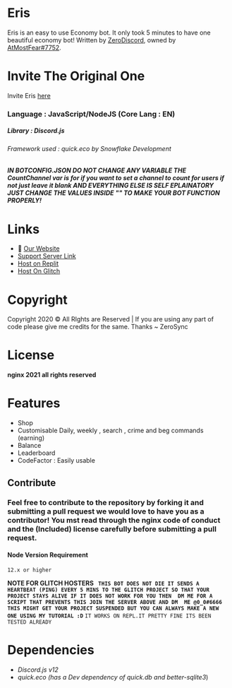 # Eris
Eris is an easy to use Economy bot. It only took 5 minutes to have one beautiful economy bot! Written by [ZeroDiscord](https://github.com/ZeroDiscord), owned by [AtMostFear#7752](https://sites.google.com/view/atmostfeardevelopersite/).

# Invite The Original One
Invite Eris [here](https://discord.com/api/oauth2/authorize?client_id=865498311289339924&permissions=8&scope=bot)

### Language : JavaScript/NodeJS (Core Lang : EN)
##### Library : Discord.js
###### Framework used : quick.eco by Snowflake Development

##### IN BOTCONFIG.JSON DO NOT CHANGE ANY VARIABLE THE CountChannel var is for if you want to set a channel to count for users if not just leave it blank AND EVERYTHING ELSE IS SELF EPLAINATORY JUST CHANGE THE VALUES INSIDE "" TO MAKE YOUR BOT FUNCTION PROPERLY!
# Links
- 🔗 [Our Website](https://sites.google.com/view/atmostfeardevelopersite)
- [Support Server Link](https://discord.gg/6XSjbKBbJT)
- [Host on Replit](https://replit.com/github/RayZenYTBE/Eris)
- [Host On Glitch](https://glitch.com/edit/#!/import/git?url=https://github.com/RayZenYTBE/Eris)
# Copyright 
Copyright 2020 © All RIghts are Reserved | If you are using any part of code please give me credits for the same. Thanks ~ ZeroSync

# License
**nginx 2021 all rights reserved**

# Features
- Shop
- Customisable Daily, weekly , search , crime and beg commands (earning)
- Balance
- Leaderboard
- CodeFactor : Easily usable 
## Contribute 
### Feel free to contribute to the repository by forking it and submitting a pull request we would love to have you as a contributor! You mst read through the nginx code of conduct and the (Included) license carefully before submitting a pull request.
#### Node Version Requirement
``12.x or higher``

**NOTE FOR GLITCH HOSTERS 
`` THIS BOT DOES NOT DIE IT SENDS A HEARTBEAT (PING) EVERY 5 MINS TO THE GLITCH PROJECT SO THAT YOUR PROJECT STAYS ALIVE IF IT DOES NOT WORK FOR YOU THEN 
DM ME FOR A SCRIPT THAT PREVENTS THIS JOIN THE SERVER ABOVE AND DM  ME @0_0#6666 THIS MIGHT GET YOUR PROJECT SUSPENDED BUT YOU CAN ALWAYS
MAKE A NEW ONE USING MY TUTORIAL :D``**
``IT WORKS ON REPL.IT PRETTY FINE ITS BEEN TESTED ALREADY``


# Dependencies 
- *Discord.js v12*
- *quick.eco (has a Dev dependency of quick.db and better-sqlite3*)
